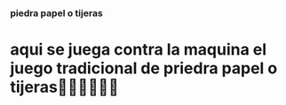 ### piedra papel o tijeras
# aqui se juega contra la maquina el juego tradicional de priedra papel o tijeras🐱‍👤🐱‍🚀🐱‍👤